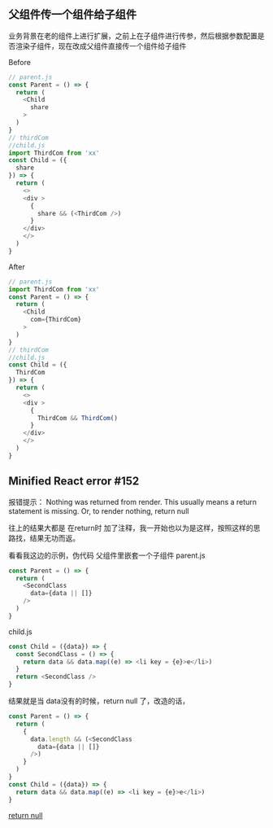 <!--
 * @Author: Chendapeng
 * @Date: 2021-09-08 21:53:30
 * @LastEditors: Chendapeng
 * @LastEditTime: 2021-09-08 22:17:04
 * @Description:  react 相关总结
-->

## 父组件传一个组件给子组件

业务背景在老的组件上进行扩展，之前上在子组件进行传参，然后根据参数配置是否渲染子组件，现在改成父组件直接传一个组件给子组件

Before
```js
// parent.js
const Parent = () => {
  return (
    <Child
      share
    >
  )
}
// thirdCom
//child.js
import ThirdCom from 'xx'
const Child = ({
  share
}) => {
  return (
    <>
    <div >
      {
        share && (<ThirdCom />)
      }
    </div>
    </>
  )
}
```

After
```js
// parent.js
import ThirdCom from 'xx'
const Parent = () => {
  return (
    <Child
      com={ThirdCom}
    >
  )
}
// thirdCom
//child.js
const Child = ({
  ThirdCom
}) => {
  return (
    <>
    <div >
      {
        ThirdCom && ThirdCom()
      }
    </div>
    </>
  )
}
```

## Minified React error #152

报错提示：
Nothing was returned from render. This usually means a return statement is missing. Or, to render nothing, return null

往上的结果大都是 在return时 加了注释，我一开始也以为是这样，按照这样的思路找，结果无功而返。

看看我这边的示例，伪代码
父组件里嵌套一个子组件
parent.js
```js
const Parent = () => {
  return (
    <SecondClass
      data={data || []}
    />
  )
}
```
child.js

```js
const Child = ({data}) => {
  const SecondClass = () => {
    return data && data.map((e) => <li key = {e}>e</li>)
  }
  return <SecondClass />
}
```
结果就是当 data没有的时候，return null 了，改造的话，

```js
const Parent = () => {
  return (
    {
      data.length && (<SecondClass
        data={data || []}
      />)
    }
  )
}
const Child = ({data}) => {
  return data && data.map((e) => <li key = {e}>e</li>)
}
```

[return null](https://reactjs.org/docs/error-decoder.html/?invariant=152&args%5B%5D=a)